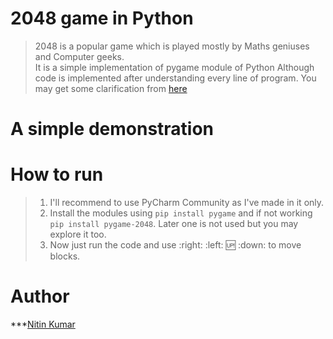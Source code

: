 # 2048 game in Python

> 2048 is a popular game which is played mostly by Maths geniuses and Computer geeks.  
> It is a simple implementation of pygame module of Python
> Although code is implemented after understanding every line of program. You may get some clarification from [here](https://data-flair.training/blogs/python-2048-game/)  

# A simple demonstration



# How to run

> 1. I'll recommend to use PyCharm Community as I've made in it only.  
> 2. Install the modules using ```pip install pygame``` and if not working ```pip install pygame-2048```. Later one is not used but you may explore it too.  
> 3. Now just run the code and use :right: :left: :up: :down: to move blocks.

# Author

***[Nitin Kumar](https://linkedin.com/in/nitinkumar30/)
